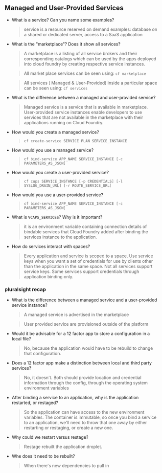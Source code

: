 ## Managed and User-Provided Services

- What is a service? Can you name some examples?
  > service is a resource reserved on demand 
  > examples: database on a shared or dedicated server, access to a SaaS application

- What is the "marketplace"? Does it show all services?
  > A marketplace is a listing of all service brokers and their corresponding catalogs which can be used by the apps deployed into cloud foundry by creating respective service instances.
  
  
  > All market place services can be seen using: `cf marketplace`
  
  
  > All services ( Managed & User-Provided) inside a particular space can be seen using: `cf services`

- What is the difference between a managed and user-provided service?
  >  Managed service is a service that is available in marketplace. User-provided service instances enable developers to use services that are not available in the marketplace with their applications running on Cloud Foundry.

- How would you create a managed service?
  > `cf create-service SERVICE PLAN SERVICE_INSTANCE`

- How would you use a managed service?
  > `cf bind-service APP_NAME SERVICE_INSTANCE [-c PARAMETERS_AS_JSON]`

- How would you create a user-provided service?
  > `cf cups SERVICE_INSTANCE [-p CREDENTIALS] [-l SYSLOG_DRAIN_URL] [-r ROUTE_SERVICE_URL]`

- How would you use a user-provided service?
  > `cf bind-service APP_NAME SERVICE_INSTANCE [-c PARAMETERS_AS_JSON]`

- What is `VCAPS_SERVICES`? Why is it important?
  > it is an environment variable containing connection details of bindable services that Cloud Foundry added after binding the services instance to the application.

- How do services interact with spaces?
  > Every application and service is scoped to a space. Use service keys when you want a set of credentials for use by clients other than the application in the same space. Not all services support service keys. Some services support credentials through application binding only.


### pluralsight recap

- What is the difference between a managed service and a user-provided service instance?

  > A managed service is advertised in the marketplace

  > User provided service are provisioned outside of the platform

- Would it be advisable for a 12 factor app to store a configuration in a local file?

  > No, because the application would have to be rebuild to change that configuration.

- Does a 12 factor app make a distinction between local and third party services?

  > No, it doesn't. Both should provide location and credential information through the config, through the operating system environment variables

- After binding a service to an application, why is the application restarted, or restaged?

  > So the application can have access to the new environment variables. The container is immutable, so once you bind a service to an application, we'll need to throw that one away by either restarting or restaging, or create a new one.

- Why could we restart versus restage?

  > Restage rebuilt the application droplet.

- Whe does it need to be rebuilt?

  > When there's new dependencies to pull in
